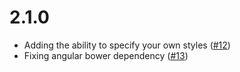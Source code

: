 # 2.1.0

- Adding the ability to specify your own styles ([#12](/kentcdodds/ng-stats/issues/12))
- Fixing angular bower dependency ([#13](/kentcdodds/ng-stats/issues/13))
